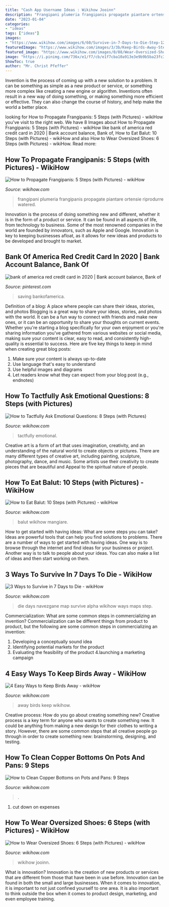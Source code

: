 ```yaml
---
title: "Cash App Username Ideas : Wikihow Jooinn"
description: "Frangipani plumeria frangipanis propagate piantare ortensie riprodurre watered"
date: "2023-01-04"
categories:
- "ideas"
tags: ["ideas"]
images:
- "https://www.wikihow.com/images/6/60/Survive-in-7-Days-to-Die-Step-12.jpg"
featuredImage: "https://www.wikihow.com/images/3/3b/Keep-Birds-Away-Step-19.jpg"
featured_image: "https://www.wikihow.com/images/0/08/Wear-Oversized-Shoes-Step-6.jpg"
image: "https://i.pinimg.com/736x/e1/f7/cb/e1f7cba10a913e3e9b9b5ba23fc3af07.jpg"
ShowToc: true
author: "Mr. Christ Pfeffer"
---
```



Invention is the process of coming up with a new solution to a problem. It can be something as simple as a new product or service, or something more complex like creating a new engine or algorithm. Inventions often result in a new way of doing something, or making something more efficient or effective. They can also change the course of history, and help make the world a better place.

	

		
looking for How to Propagate Frangipanis: 5 Steps (with Pictures) - wikiHow you've visit to the right web. We have 8 Images about How to Propagate Frangipanis: 5 Steps (with Pictures) - wikiHow like bank of america red credit card in 2020 | Bank account balance, Bank of, How to Eat Balut: 10 Steps (with Pictures) - wikiHow and also How to Wear Oversized Shoes: 6 Steps (with Pictures) - wikiHow. Read more:
		
    
## How To Propagate Frangipanis: 5 Steps (with Pictures) - WikiHow

<img loading=lazy src="https://www.wikihow.com/images/f/fc/Keep-well-watered-and-well-drained-Step-5.jpg" onerror="this.onerror=null;this.src='https://tse1.mm.bing.net/th?id=OIP.sxiCUgAJeBy0l71BJOgKygHaE8&amp;pid=15.1';" alt="How to Propagate Frangipanis: 5 Steps (with Pictures) - wikiHow">

_Source: wikihow.com_

>frangipani plumeria frangipanis propagate piantare ortensie riprodurre watered. 

	

Innovation is the process of doing something new and different, whether it is in the form of a product or service. It can be found in all aspects of life, from technology to business. Some of the most renowned companies in the world are founded by innovators, such as Apple and Google. Innovation is key to keeping businesses afloat, as it allows for new ideas and products to be developed and brought to market.

    
## Bank Of America Red Credit Card In 2020 | Bank Account Balance, Bank Of

<img loading=lazy src="https://i.pinimg.com/736x/e1/f7/cb/e1f7cba10a913e3e9b9b5ba23fc3af07.jpg" onerror="this.onerror=null;this.src='https://tse4.mm.bing.net/th?id=OIP.lxY2hH-QG5jcUK4NwJQnIAAAAA&amp;pid=15.1';" alt="bank of america red credit card in 2020 | Bank account balance, Bank of">

_Source: pinterest.com_

>saving bankofamerica. 

	

Definition of a blog: A place where people can share their ideas, stories, and photos
Blogging is a great way to share your ideas, stories, and photos with the world. It can be a fun way to connect with friends and make new ones, or it can be an opportunity to share your thoughts on current events. Whether you're starting a blog specifically for your own enjoyment or you're sharing information you've gathered from various websites or social media, making sure your content is clear, easy to read, and consistently high-quality is essential to success. Here are five key things to keep in mind when creating great blog posts: 
1. Make sure your content is always up-to-date 
2. Use language that's easy to understand 
3. Use helpful images and diagrams 
4. Let readers know what they can expect from your blog post (e.g., endnotes) 

    
## How To Tactfully Ask Emotional Questions: 8 Steps (with Pictures)

<img loading=lazy src="https://www.wikihow.com/images/d/d9/Tactfully-Ask-Emotional-Questions-Step-8.jpg" onerror="this.onerror=null;this.src='https://tse3.mm.bing.net/th?id=OIP.KS4QOhrCko01EmjsdW89_QHaFj&amp;pid=15.1';" alt="How to Tactfully Ask Emotional Questions: 8 Steps (with Pictures)">

_Source: wikihow.com_

>tactfully emotional. 

	

Creative art is a form of art that uses imagination, creativity, and an understanding of the natural world to create objects or pictures. There are many different types of creative art, including painting, sculpture, photography, dance, and music. Some artists use their creativity to create pieces that are beautiful and Appeal to the spiritual nature of people.

    
## How To Eat Balut: 10 Steps (with Pictures) - WikiHow

<img loading=lazy src="https://www.wikihow.com/images/0/07/Eat-Balut-Step-10.jpg" onerror="this.onerror=null;this.src='https://tse3.mm.bing.net/th?id=OIP.gnlkfY9_SfeBkcO0Fm0R3wHaFj&amp;pid=15.1';" alt="How to Eat Balut: 10 Steps (with Pictures) - wikiHow">

_Source: wikihow.com_

>balut wikihow mangiare. 

	

How to get started with having ideas: What are some steps you can take?
Ideas are powerful tools that can help you find solutions to problems. There are a number of ways to get started with having ideas. One way is to browse through the internet and find ideas for your business or project. Another way is to talk to people about your ideas. You can also make a list of ideas and then start working on them.

    
## 3 Ways To Survive In 7 Days To Die - WikiHow

<img loading=lazy src="https://www.wikihow.com/images/6/60/Survive-in-7-Days-to-Die-Step-12.jpg" onerror="this.onerror=null;this.src='https://tse3.mm.bing.net/th?id=OIP.TbQCu3L84oBeOGMV0fidWwHaFj&amp;pid=15.1';" alt="3 Ways to Survive in 7 Days to Die - wikiHow">

_Source: wikihow.com_

>die days navezgane map survive alpha wikihow ways maps step. 

	

Commercialization: What are some common steps in commercializing an invention?
Commercialization can be different things from product to product, but the following are some common steps in commercializing an invention:
1. Developing a conceptually sound idea 
2. Identifying potential markets for the product 
3. Evaluating the feasibility of the product 
4.launching a marketing campaign 

    
## 4 Easy Ways To Keep Birds Away - WikiHow

<img loading=lazy src="https://www.wikihow.com/images/3/3b/Keep-Birds-Away-Step-19.jpg" onerror="this.onerror=null;this.src='https://tse2.mm.bing.net/th?id=OIP.aOp4c92sQsf3IRDJU7T3vwHaFj&amp;pid=15.1';" alt="4 Easy Ways to Keep Birds Away - wikiHow">

_Source: wikihow.com_

>away birds keep wikihow. 

	

Creative process: How do you go about creating something new?
Creative process is a key term for anyone who wants to create something new. It could be anything from making a new design for their clothes to writing a story. However, there are some common steps that all creative people go through in order to create something new: brainstorming, designing, and testing.

    
## How To Clean Copper Bottoms On Pots And Pans: 9 Steps

<img loading=lazy src="https://www.wikihow.com/images/1/18/Clean-Copper-Bottoms-on-Pots-and-Pans-Step-9.jpg" onerror="this.onerror=null;this.src='https://tse2.mm.bing.net/th?id=OIP.mWUZBzpeWVbRV8ShxteZ3AHaFj&amp;pid=15.1';" alt="How to Clean Copper Bottoms on Pots and Pans: 9 Steps">

_Source: wikihow.com_

>. 

	

1. cut down on expenses

    
## How To Wear Oversized Shoes: 6 Steps (with Pictures) - WikiHow

<img loading=lazy src="https://www.wikihow.com/images/0/08/Wear-Oversized-Shoes-Step-6.jpg" onerror="this.onerror=null;this.src='https://tse1.mm.bing.net/th?id=OIP.XT53zJO_ikU7p5_S1XnBYQHaEK&amp;pid=15.1';" alt="How to Wear Oversized Shoes: 6 Steps (with Pictures) - wikiHow">

_Source: wikihow.com_

>wikihow jooinn. 

	

What is innovation?
Innovation is the creation of new products or services that are different from those that have been in use before. Innovation can be found in both the small and large businesses. When it comes to innovation, it is important to not just confined yourself to one area. It is also important to think outside the box when it comes to product design, marketing, and even employee training.

